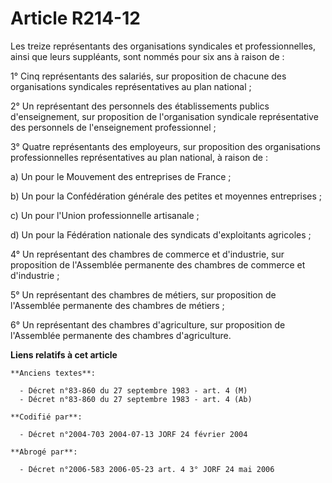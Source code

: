 # Article R214-12

Les treize représentants des organisations syndicales et professionnelles, ainsi que leurs suppléants, sont nommés pour six
ans à raison de :

1° Cinq représentants des salariés, sur proposition de chacune des organisations syndicales représentatives au plan
national ;

2° Un représentant des personnels des établissements publics d'enseignement, sur proposition de l'organisation syndicale
représentative des personnels de l'enseignement professionnel ;

3° Quatre représentants des employeurs, sur proposition des organisations professionnelles représentatives au plan national,
à raison de :

a) Un pour le Mouvement des entreprises de France ;

b) Un pour la Confédération générale des petites et moyennes entreprises ;

c) Un pour l'Union professionnelle artisanale ;

d) Un pour la Fédération nationale des syndicats d'exploitants agricoles ;

4° Un représentant des chambres de commerce et d'industrie, sur proposition de l'Assemblée permanente des chambres de
commerce et d'industrie ;

5° Un représentant des chambres de métiers, sur proposition de l'Assemblée permanente des chambres de métiers ;

6° Un représentant des chambres d'agriculture, sur proposition de l'Assemblée permanente des chambres d'agriculture.

**Liens relatifs à cet article**

	**Anciens textes**:

	  - Décret n°83-860 du 27 septembre 1983 - art. 4 (M)
	  - Décret n°83-860 du 27 septembre 1983 - art. 4 (Ab)

	**Codifié par**:

	  - Décret n°2004-703 2004-07-13 JORF 24 février 2004

	**Abrogé par**:

	  - Décret n°2006-583 2006-05-23 art. 4 3° JORF 24 mai 2006
